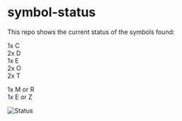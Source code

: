 # symbol-status

This repo shows the current status of the symbols found:

1x C  
2x D  
1x E  
2x O  
2x T  

1x M or R  
1x E or Z  

![Status](https://raw.githubusercontent.com/Complete-the-Code/symbol-status/master/CTC2.png)
